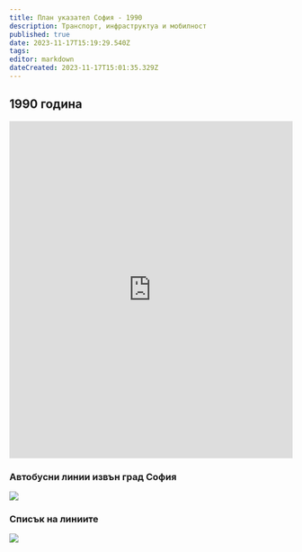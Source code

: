 ```yaml
---
title: План указател София - 1990
description: Транспорт, инфраструктуа и мобилност
published: true
date: 2023-11-17T15:19:29.540Z
tags: 
editor: markdown
dateCreated: 2023-11-17T15:01:35.329Z
---
```


## 1990 година
<iframe src="https://srv2.zoomable.ca/viewer.php?i=img7b63e88d712d71b9_1990_1_#zoom=0.93686&x=0.36986&y=0.31404" height="600px" width="100%" frameborder="0" style="border:0" allowfullscreen></iframe>

### Автобусни линии извън град София
<img src="https://drive.google.com/uc?id=1Xw2XuI1pO26QXeJSO0B9G4Q50kP53X8k">


### Списък на линиите
<img src="https://drive.google.com/uc?id=1eachAcg5YkEoFR4dJNCf5a_IAro5phRb">